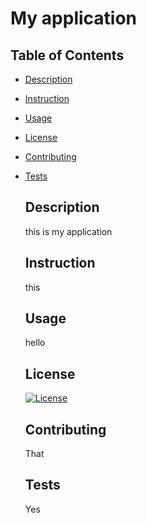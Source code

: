 # My application

## Table of Contents

* [Description](#description)
* [Instruction](#instruction)
* [Usage](#usage)
* [License](#license)
* [Contributing](#contributing)
* [Tests](#tests)
  

  ## Description
  this is my application

  ## Instruction
  this

  ## Usage
  hello

  ## License
  [![License](https://img.shields.io/badge/License-Apache_2.0-blue.svg)](https://opensource.org/licenses/Apache-2.0)

  ## Contributing
  That

  ## Tests
  Yes
